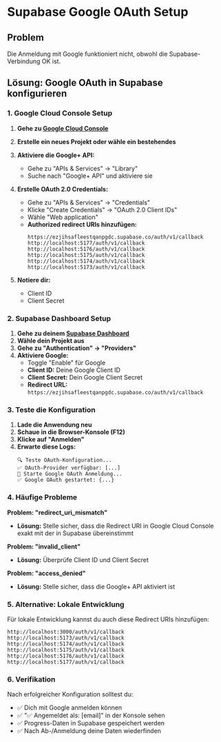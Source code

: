 # Supabase Google OAuth Setup

## Problem
Die Anmeldung mit Google funktioniert nicht, obwohl die Supabase-Verbindung OK ist.

## Lösung: Google OAuth in Supabase konfigurieren

### 1. Google Cloud Console Setup

1. **Gehe zu [Google Cloud Console](https://console.cloud.google.com/)**
2. **Erstelle ein neues Projekt oder wähle ein bestehendes**
3. **Aktiviere die Google+ API:**
   - Gehe zu "APIs & Services" → "Library"
   - Suche nach "Google+ API" und aktiviere sie

4. **Erstelle OAuth 2.0 Credentials:**
   - Gehe zu "APIs & Services" → "Credentials"
   - Klicke "Create Credentials" → "OAuth 2.0 Client IDs"
   - Wähle "Web application"
   - **Authorized redirect URIs hinzufügen:**
     ```
     https://ezjihsafleestqanpgdc.supabase.co/auth/v1/callback
     http://localhost:5177/auth/v1/callback
     http://localhost:5176/auth/v1/callback
     http://localhost:5175/auth/v1/callback
     http://localhost:5174/auth/v1/callback
     http://localhost:5173/auth/v1/callback
     ```

5. **Notiere dir:**
   - Client ID
   - Client Secret

### 2. Supabase Dashboard Setup

1. **Gehe zu deinem [Supabase Dashboard](https://supabase.com/dashboard)**
2. **Wähle dein Projekt aus**
3. **Gehe zu "Authentication" → "Providers"**
4. **Aktiviere Google:**
   - Toggle "Enable" für Google
   - **Client ID:** Deine Google Client ID
   - **Client Secret:** Dein Google Client Secret
   - **Redirect URL:** `https://ezjihsafleestqanpgdc.supabase.co/auth/v1/callback`

### 3. Teste die Konfiguration

1. **Lade die Anwendung neu**
2. **Schaue in die Browser-Konsole (F12)**
3. **Klicke auf "Anmelden"**
4. **Erwarte diese Logs:**
   ```
   🔍 Teste OAuth-Konfiguration...
   ✅ OAuth-Provider verfügbar: [...]
   🔐 Starte Google OAuth Anmeldung...
   ✅ Google OAuth gestartet: {...}
   ```

### 4. Häufige Probleme

**Problem: "redirect_uri_mismatch"**
- **Lösung:** Stelle sicher, dass die Redirect URI in Google Cloud Console exakt mit der in Supabase übereinstimmt

**Problem: "invalid_client"**
- **Lösung:** Überprüfe Client ID und Client Secret

**Problem: "access_denied"**
- **Lösung:** Stelle sicher, dass die Google+ API aktiviert ist

### 5. Alternative: Lokale Entwicklung

Für lokale Entwicklung kannst du auch diese Redirect URIs hinzufügen:
```
http://localhost:3000/auth/v1/callback
http://localhost:5173/auth/v1/callback
http://localhost:5174/auth/v1/callback
http://localhost:5175/auth/v1/callback
http://localhost:5176/auth/v1/callback
http://localhost:5177/auth/v1/callback
```

### 6. Verifikation

Nach erfolgreicher Konfiguration solltest du:
- ✅ Dich mit Google anmelden können
- ✅ "✅ Angemeldet als: [email]" in der Konsole sehen
- ✅ Progress-Daten in Supabase gespeichert werden
- ✅ Nach Ab-/Anmeldung deine Daten wiederfinden 